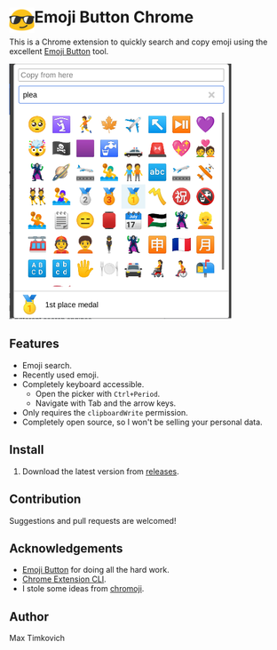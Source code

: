 # <img src="public/icons/icon_48.png" width="45" align="left"> Emoji Button Chrome

This is a Chrome extension to quickly search and copy emoji using the excellent [Emoji Button][eb] tool.

<img src="img/preview.png" width="400px">

## Features

- Emoji search.
- Recently used emoji.
- Completely keyboard accessible.
  - Open the picker with `Ctrl+Period`.
  - Navigate with Tab and the arrow keys.
- Only requires the `clipboardWrite` permission.
- Completely open source, so I won't be selling your personal data.

## Install

1. Download the latest version from [releases](https://github.com/mtimkovich/emoji-button-chrome/releases).

## Contribution

Suggestions and pull requests are welcomed!

## Acknowledgements

* [Emoji Button][eb] for doing all the hard work.
* [Chrome Extension CLI](https://github.com/dutiyesh/chrome-extension-cli).
* I stole some ideas from [chromoji](https://github.com/smeeckaert/chromoji).

## Author

Max Timkovich

[eb]: https://emoji-button.js.org/
